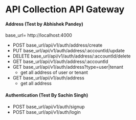 # API Collection API Gateway

#### Address (Test by Abhishek Pandey)
  base_url= http://localhost:4000
  
- POST   base_url/api/v1/auth/address/create
- PUT    base_url/api/v1/auth/address/:accountId/update
- DELETE base_url/api/v1/auth/address/:accountId/delete
- GET   base_url/api/v1/auth/address/:accountId
- GET   base_url/api/v1/auth/address?type=user|tenant
    * get all address of user or tenant
- GET   base_url/api/v1/auth/address
    * get all address
#### Authentication (Test By Sachin Singh)
- POST   base_url/api/v1/auth/signup
- POST   base_url/api/v1/auth/login


